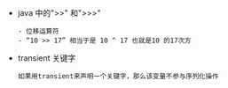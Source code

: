 - java 中的">>" 和">>>" 

  ```
  - 位移运算符
  - “10 >> 17” 相当于是 10 ^ 17 也就是10 的17次方
  ```

  

- transient 关键字

  ```
  如果用transient来声明一个关键字，那么该变量不参与序列化操作
  ```

  

